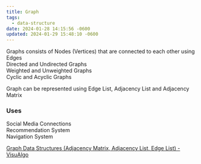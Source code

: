 ```yaml
---
title: Graph
tags:
  - data-structure
date: 2024-01-28 14:15:56 -0600
updated: 2024-01-29 15:48:10 -0600
---
```


Graphs consists of Nodes (Vertices) that are connected to each other using Edges  
Directed and Undirected Graphs  
Weighted and Unweighted Graphs  
Cyclic and Acyclic Graphs

Graph can be represented using Edge List, Adjacency List and Adjacency Matrix

### Uses
Social Media Connections  
Recommendation System  
Navigation System

[Graph Data Structures (Adjacency Matrix, Adjacency List, Edge List) - VisuAlgo](https://visualgo.net/en/graphds)

